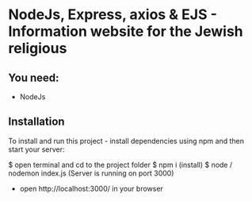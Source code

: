 # NodeJs, Express, axios & EJS - Information website for the Jewish religious

## You need:

- NodeJs

## Installation

To install and run this project -
install dependencies using npm and then start your server:

$ open terminal and cd to the project folder
$ npm i (install)
$ node / nodemon index.js (Server is running on port 3000)

- open http://localhost:3000/ in your browser

